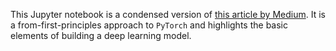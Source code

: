 This Jupyter notebook is a condensed version of [this article by Medium](https://towardsdatascience.com/understanding-pytorch-with-an-example-a-step-by-step-tutorial-81fc5f8c4e8e). It is a from-first-principles approach to `PyTorch` and highlights the basic elements of building a deep learning model.